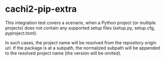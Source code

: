 # cachi2-pip-extra

This integration test covers a scenario, when a Python project (or multiple projects)
does not contain any supported setup files (setup.py, setup.cfg, pyproject.toml).

In such cases, the project name will be resolved from the repository origin url.
If the package is at a subpath, the normalized subpath will be appended
to the resolved project name (the version will be omited).
